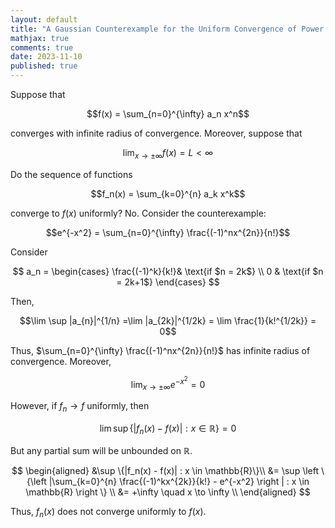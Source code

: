 ```yaml
---
layout: default
title: "A Gaussian Counterexample for the Uniform Convergence of Power Series"
mathjax: true
comments: true
date: 2023-11-10
published: true
---
```


Suppose that 

$$f(x) = \sum_{n=0}^{\infty} a_n x^n$$

converges with infinite radius of convergence. Moreover, suppose that 

$$\lim_{x \to \pm \infty} f(x) = L < \infty$$

Do the sequence of functions

$$f_n(x) = \sum_{k=0}^{n} a_k x^k$$

converge to $f(x)$ uniformly? No. Consider the counterexample:

$$e^{-x^2} = \sum_{n=0}^{\infty} \frac{(-1)^nx^{2n}}{n!}$$

Consider

$$
a_n = 
\begin{cases}
    \frac{(-1)^k}{k!}& \text{if $n = 2k$} \\
    0 & \text{if $n = 2k+1$}
\end{cases}
$$

Then,

$$\lim \sup |a_{n}|^{1/n} =\lim |a_{2k}|^{1/2k} = \lim \frac{1}{k!^{1/2k}} = 0$$

Thus, $\sum_{n=0}^{\infty} \frac{(-1)^nx^{2n}}{n!}$ has infinite radius of convergence. Moreover,

$$\lim_{x \to \pm \infty} e^{-x^2} = 0$$

However, if $f_n \to f$ uniformly, then 

$$\lim \sup\{|f_n(x) - f(x)| : x \in \mathbb{R}\} = 0$$

But any partial sum will be unbounded on $\mathbb{R}$. 

$$
\begin{aligned}
    &\sup \{|f_n(x) - f(x)| : x \in \mathbb{R}\}\\
    &= \sup \left \{\left |\sum_{k=0}^{n} \frac{(-1)^kx^{2k}}{k!} - e^{-x^2} \right | : x \in \mathbb{R} \right \} \\
    &= +\infty \quad x \to \infty \\
\end{aligned}    
$$

Thus, $f_n(x)$ does not converge uniformly to $f(x)$.